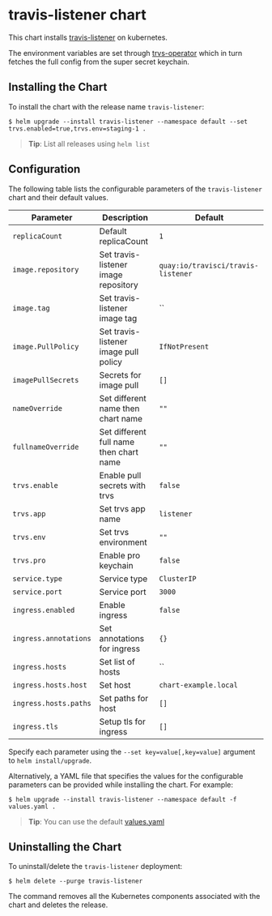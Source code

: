 # travis-listener chart

This chart installs [travis-listener](https://github.com/travis-ci/travis-listener) on kubernetes.

The environment variables are set through [trvs-operator](https://github.com/travis-ci/trvs-operator/) which in turn fetches the full config from the super secret keychain.

## Installing the Chart

To install the chart with the release name `travis-listener`:

```console
$ helm upgrade --install travis-listener --namespace default --set trvs.enabled=true,trvs.env=staging-1 .
```

> **Tip**: List all releases using `helm list`

## Configuration

The following table lists the configurable parameters of the `travis-listener` chart and their default values.

|               Parameter              |                     Description                    |               Default               |
|--------------------------------------|----------------------------------------------------|-------------------------------------|
| `replicaCount`                       | Default replicaCount                               | `1`                                 |
| `image.repository`                   | Set travis-listener image repository               | `quay:io/travisci/travis-listener`  |
| `image.tag`                          | Set travis-listener image tag                      | ``                                  |
| `image.PullPolicy`                   | Set travis-listener image pull policy              | `IfNotPresent`                      |
| `imagePullSecrets`                   | Secrets for image pull                             | `[]`                                |
| `nameOverride`                       | Set different name then chart name                 | `""`                                |
| `fullnameOverride`                   | Set different full name then chart name            | `""`                                |
| `trvs.enable`                        | Enable pull secrets with trvs                      | `false`                             |
| `trvs.app`                           | Set trvs app name                                  | `listener`                          |
| `trvs.env`                           | Set trvs environment                               | `""`                                |
| `trvs.pro`                           | Enable pro keychain                                | `false`                             |
| `service.type`                       | Service type                                       | `ClusterIP`                         |
| `service.port`                       | Service port                                       | `3000`                              |
| `ingress.enabled`                    | Enable ingress                                     | `false`                             |
| `ingress.annotations`                | Set annotations for ingress                        | `{}`                                |
| `ingress.hosts`                      | Set list of hosts                                  | ``                                  |
| `ingress.hosts.host`                 | Set host                                           | `chart-example.local`               |
| `ingress.hosts.paths`                | Set paths for host                                 | `[]`                                |
| `ingress.tls`                        | Setup tls for ingress                              | `[]`                                |    

Specify each parameter using the `--set key=value[,key=value]` argument to `helm install/upgrade`.

Alternatively, a YAML file that specifies the values for the configurable parameters can be provided while installing the chart.
For example:

```console
$ helm upgrade --install travis-listener --namespace default -f values.yaml .
```
> **Tip**: You can use the default [values.yaml](values.yaml)

## Uninstalling the Chart

To uninstall/delete the `travis-listener` deployment:

```console
$ helm delete --purge travis-listener
```

The command removes all the Kubernetes components associated with the chart and deletes the release.
